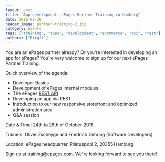 ```yaml
---
layout: post
title: "App development: ePages Partner Training in Hamburg"
date: 2016-08-30
header_image: partner-training-2.jpg
category: events
tags: ["training", "apps", "development", "ecommerce", "api", "rest"]
authors: ["Birgit"]
---
```


You are an ePages partner already?
Or you're interested in developing an app for ePages?
You're very welcome to sign up for our next ePages Partner Training.

Quick overview of the agenda:

* Developer Basics
* Development of ePages internal modules
* The ePages [REST API](/apps)
* Developing an app via REST
* Introduction to our new responsive storefront and optimized administration area
* Q&A session

Date & Time: 24th to 28th of October 2016

Trainers: Oliver Zscheyge and Friedrich Gehring (Software Developers)

Location: ePages headquarter, Pilatuspool 2, 20355 Hamburg

Sign up at [training@epages.com](mailto:training@epages.com).
We're looking forward to see you there!
